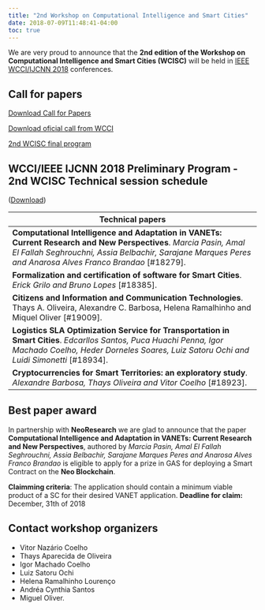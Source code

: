 ```yaml
---
title: "2nd Workshop on Computational Intelligence and Smart Cities"
date: 2018-07-09T11:48:41-04:00
toc: true
---
```


We are very proud to announce that the **2nd edition of the Workshop on Computational Intelligence and Smart Cities (WCISC)** will be held in [IEEE WCCI/IJCNN 2018](http://www.ecomp.poli.br/~wcci2018/workshops/) conferences.

## Call for papers
[Download Call for Papers](/wcisc2018/WCCI_2018_SmartCities.pdf)

[Download oficial call from WCCI](http://www.ecomp.poli.br/~wcci2018/wp-content/uploads/2018/04/WCCI_2018_SmartCities_final_v1.0.pdf)

[2nd WCISC final program](/wcisc2018/WCCI_2018_SmartCities_final_v2.0.pdf)

## WCCI/IEEE IJCNN 2018 Preliminary Program - 2nd WCISC Technical session schedule

([Download](http://www.ecomp.poli.br/~wcci2018/wp-content/uploads/2018/06/IJCNN-Preliminary-Program-27-06-2018.pdf))

| Technical papers |
| ------------- |
| **Computational Intelligence and Adaptation in VANETs: Current Research and New Perspectives**. *Marcia Pasin, Amal El Fallah Seghrouchni, Assia Belbachir, Sarajane Marques Peres and Anarosa Alves Franco Brandao* [#18279].|
| **Formalization and certification of software for Smart Cities**. *Erick Grilo and Bruno Lopes* [#18385]. |
| **Citizens and Information and Communication Technologies**. Thays A. Oliveira, Alexandre C. Barbosa, Helena Ramalhinho and Miquel Oliver [#19009]. |
| **Logistics SLA Optimization Service for Transportation in Smart Cities**. *Edcarllos Santos, Puca Huachi Penna, Igor Machado Coelho, Heder Dorneles Soares, Luiz Satoru Ochi and Luidi Simonetti* [#18934]. |
| **Cryptocurrencies for Smart Territories: an exploratory study**. *Alexandre Barbosa, Thays Oliveira and Vitor Coelho* [#18923]. |

## Best paper award

In partnership with **NeoResearch** we are glad to announce that the paper **Computational Intelligence and Adaptation in VANETs: Current Research and New Perspectives**, authored by *Marcia Pasin, Amal El Fallah Seghrouchni, Assia Belbachir, Sarajane Marques Peres and Anarosa Alves Franco Brandao* is eligible to apply for a prize in GAS for deploying a Smart Contract on the **Neo Blockchain**.

**Claimming criteria**: The application should contain a minimum viable product of a SC for their desired VANET application.
**Deadline for claim:** December, 31th of 2018

## Contact workshop organizers

* Vitor Nazário Coelho
* Thays Aparecida de Oliveira
* Igor Machado Coelho
* Luiz Satoru Ochi
* Helena Ramalhinho Lourenço
* Andréa Cynthia Santos
* Miguel Oliver.
